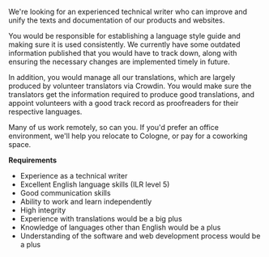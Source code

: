 We're looking for an experienced technical writer who can improve and unify the texts and documentation of our products and websites.

You would be responsible for establishing a language style guide and making sure it is used consistently. We currently have some outdated information published that you would have to track down, along with ensuring the necessary changes are implemented timely in future.

In addition, you would manage all our translations, which are largely produced by volunteer translators via Crowdin. You would make sure the translators get the information required to produce good translations, and appoint volunteers with a good track record as proofreaders for their respective languages.

Many of us work remotely, so can you. If you'd prefer an office environment, we'll help you relocate to Cologne, or pay for a coworking space.

**Requirements**

- Experience as a technical writer
- Excellent English language skills (ILR level 5)
- Good communication skills
- Ability to work and learn independently
- High integrity
- Experience with translations would be a big plus
- Knowledge of languages other than English would be a plus
- Understanding of the software and web development process would be a plus
